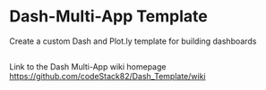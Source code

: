 # Dash-Multi-App Template
Create a custom Dash and Plot.ly template for building dashboards

##
Link to the Dash Multi-App wiki homepage https://github.com/codeStack82/Dash_Template/wiki

